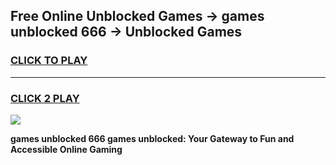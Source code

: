 
## Free Online Unblocked Games → games unblocked 666 → Unblocked Games
<h3>
<a href="https://premium.freeplayer.one?title=games_unblocked_666&ref=21F">CLICK TO PLAY</a></h3>
<hr>

<h3>
<a href="https://premium.freeplayer.one?title=games_unblocked_666&ref=21F">CLICK 2 PLAY</a>
  
</h3>

<a href="https://premium.freeplayer.one?title=games_unblocked_666&ref=21F/"><img src="https://clearcache.store/games.png"></a>


**games unblocked 666 games unblocked: Your Gateway to Fun and Accessible Online Gaming**
